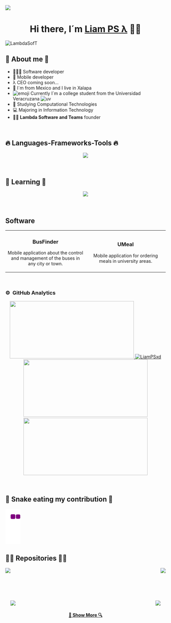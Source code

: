![](https://visitor-badge.glitch.me/badge?page_id=LiamPSxd.LiamPSxd)

<div align="center">
  <h1><strong>Hi there, I´m <a href="">Liam PS λ</a> 👋🏽</strong></h1>
</div>

![LambdaSofT](https://user-images.githubusercontent.com/112488911/232339025-2db0dbcf-33da-4f86-890d-89e2a67b9794.png)

## 🐣 About me 🐣
- 👨🏽‍💻 Software developer
- 📲 Mobile developer
- λ  CEO coming soon...
- 🌮 I´m from Mexico and I live in Xalapa
- ![emoji](https://user-images.githubusercontent.com/112488911/232339119-547cb1e1-41c3-4799-b22f-33fdaba38e5d.png) Currently I´m a college student from the Universidad Veracruzana ![uv](https://user-images.githubusercontent.com/112488911/232339151-cd3e42ee-7016-4098-82bc-94b1a9d6ddc4.jpg)
- 🦾 Studying Computational Technologies
- 💻 Majoring in Information Technology
- 🧑‍🏫 <strong>Lambda Software and Teams</strong> founder
<br>

## 🔥 Languages-Frameworks-Tools 🔥
<p align="center">
  <a href="https://skillicons.dev">
    <img src="https://skillicons.dev/icons?i=androidstudio,angular,bootstrap,c,cpp,css,django,docker,dotnet,express,firebase,flask,git,github,gradle,html,java,js,kotlin,linux,mongodb,mysql,nginx,nodejs,php,postman,powershell,py,react,spring,sqlite,stackoverflow,vscode&perline=10&theme=light" />
  </a>
</p>
<br>

## 🧠 Learning 🧠
<p align="center">
  <a href="https://skillicons.dev">
    <img src="https://skillicons.dev/icons?i=arduino,discord,githubactions,redis&perline=10&theme=dark" />
  </a>
</p>
<br>

## Software
<table>
<tr>
  <td width="50%">
    <h3 align="center"><strong>BusFinder</strong></h3>
    <div align="center">
      <p>Mobile application about the control and management of the buses in any city or town.</p>
    </div>                                                                                
  </td>

  <td width="50%">
    <h3 align="center"><strong>UMeal</strong></h3>
    <div align="center">
      <p>Mobile application for ordering meals in university areas.</p>
    </div>
  </td>
</table>
</div>
<br>

### ⚙️ &nbsp;GitHub Analytics
<p align="center">
  <a href="https://github.com/LiamPSxd">
    <img width=390 height="180em" src="https://github-readme-stats-eight-theta.vercel.app/api?username=LiamPSxd&show_icons=true&theme=dark&include_all_commits=true&count_private=true"/>
  </a>

  <a href="https://github.com/LiamPSxd/github-readme-streak-stats" title="Go to Source">
    <img width=390 height="180em" src="https://github-readme-streak-stats.herokuapp.com/?user=LiamPSxd&theme=dark&border=61dafb&hide_border=true" alt="LiamPSxd" />
  </a>

  <a href="https://github.com/LiamPSxd/github-readme-stats" title="Go to Source">
    <img width=390 height="180em" src="https://github-readme-stats.vercel.app/api?username=LiamPSxd&show_icons=true&theme=dark&border_color=61dafb&hide_border=true" />
  </a>

  <a href="https://github.com/LiamPSxd/github-readme-stats">
    <img width=390 height="180em" src="https://github-readme-stats.vercel.app/api/top-langs/?username=LiamPSxd&hide=c%23&title_color=61dafb&text_color=ffffff&icon_color=61dafb&bg_color=20232a&langs_count=8&layout=compact&border_color=61dafb&hide_border=true&theme=dark" />
  </a>
</p>
<br>

## 🐍 Snake eating my contribution 🐍
![snake gif](https://github.com/LiamPSxd/LiamPSxd/blob/output/github-contribution-grid-snake.gif)
<br>

## 👨‍💻 Repositories 👨‍💻
<div width="100%" align="center">
  <a align="right" href="https://github.com/KushalTanna24/Food-App" title="Data Structures"><img align="left" height="115" src="https://github-readme-stats.vercel.app/api/pin/?username=KushalTanna24&repo=Food-App&theme=react&border_color=61dafb&border_radius=10"></a>
  <a align="left" href="https://github.com/KushalTanna24/Chat-Fresh" title="Chat & Fresh"><img align="right" height="115" src="https://github-readme-stats.vercel.app/api/pin/?username=KushalTanna24&repo=Chat-Fresh&theme=react&border_color=61dafb&border_radius=10"></a>
</div>
<br/><br/><br/><br/><br/><br/>
<div width="100%" align="center">
  <a align="left" href="https://github.com/KushalTanna24/Expense-Tracker" title="Expense Tracker"><img align="left" height="115" src="https://github-readme-stats.vercel.app/api/pin/?username=KushalTanna24&repo=Expense-Tracker&theme=react&border_color=61dafb&border_radius=10"></a>
  <a align="right" href="https://github.com/KushalTanna24/ToDoApp" title="Copy&Move Forgery Detection With DCT"><img align="right" height="115" src="https://github-readme-stats.vercel.app/api/pin/?username=KushalTanna24&repo=ToDoApp&theme=react&border_color=61dafb&border_radius=10"></a>
</div>
<br>

<h4 align="center">
  <a href="https://github.com/KushalTanna24?tab=repositories" title="Show Repositories">🔎 Show More 🔍</a>
</h4>
